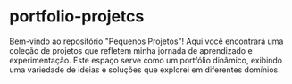 # portfolio-projetcs
Bem-vindo ao repositório "Pequenos Projetos"! Aqui você encontrará uma coleção de projetos que refletem minha jornada de aprendizado e experimentação. Este espaço serve como um portfólio dinâmico, exibindo uma variedade de ideias e soluções que explorei em diferentes domínios.
